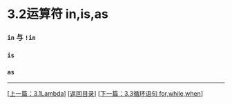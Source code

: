 # 3.2运算符 in,is,as

### `in` 与 `!in`

### `is`

### `as`


---
[[上一篇：3.1Lambda](https://sogrey.github.io/Kotlin-Notes/notes/3%E7%A8%8B%E5%BA%8F%E7%BB%93%E6%9E%84/3.1Lambda)] [[返回目录](https://sogrey.github.io/Kotlin-Notes/)] [[下一篇：3.3循环语句 for,while,when](https://sogrey.github.io/Kotlin-Notes/notes/3%E7%A8%8B%E5%BA%8F%E7%BB%93%E6%9E%84/3.3%E5%BE%AA%E7%8E%AF%E8%AF%AD%E5%8F%A5%20for,while,when)]